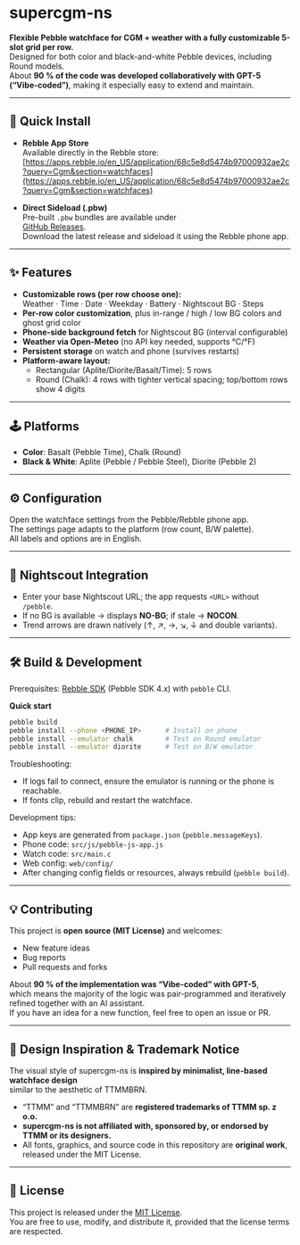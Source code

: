 # supercgm-ns

**Flexible Pebble watchface for CGM + weather with a fully customizable 5-slot grid per row.**  
Designed for both color and black-and-white Pebble devices, including Round models.  
About **90 % of the code was developed collaboratively with GPT-5 (“Vibe-coded”)**, making it especially easy to extend and maintain.

---

## 📲 Quick Install

- **Rebble App Store**  
  Available directly in the Rebble store:  
  [https://apps.rebble.io/en_US/application/68c5e8d5474b97000932ae2c?query=Cgm&section=watchfaces](https://apps.rebble.io/en_US/application/68c5e8d5474b97000932ae2c?query=Cgm&section=watchfaces)

- **Direct Sideload (.pbw)**  
  Pre-built `.pbw` bundles are available under  
  [GitHub Releases](../../releases).  
  Download the latest release and sideload it using the Rebble phone app.

---

## ✨ Features

- **Customizable rows (per row choose one):**  
  Weather · Time · Date · Weekday · Battery · Nightscout BG · Steps
- **Per-row color customization**, plus in-range / high / low BG colors and ghost grid color
- **Phone-side background fetch** for Nightscout BG (interval configurable)
- **Weather via Open-Meteo** (no API key needed, supports °C/°F)
- **Persistent storage** on watch and phone (survives restarts)
- **Platform-aware layout:**
  - Rectangular (Aplite/Diorite/Basalt/Time): 5 rows
  - Round (Chalk): 4 rows with tighter vertical spacing; top/bottom rows show 4 digits

---

## 🕹 Platforms

- **Color**: Basalt (Pebble Time), Chalk (Round)
- **Black & White**: Aplite (Pebble / Pebble Steel), Diorite (Pebble 2)

---

## ⚙️ Configuration

Open the watchface settings from the Pebble/Rebble phone app.  
The settings page adapts to the platform (row count, B/W palette).  
All labels and options are in English.

---

## 🌙 Nightscout Integration

- Enter your base Nightscout URL; the app requests `<URL>` without `/pebble`.
- If no BG is available → displays **NO-BG**; if stale → **NOCON**.
- Trend arrows are drawn natively (↑, ↗, →, ↘, ↓ and double variants).

---

## 🛠 Build & Development

Prerequisites: [Rebble SDK](https://developer.rebble.io/developer.pebble.com/sdk) (Pebble SDK 4.x) with `pebble` CLI.

**Quick start**
```bash
pebble build
pebble install --phone <PHONE_IP>      # Install on phone
pebble install --emulator chalk        # Test on Round emulator
pebble install --emulator diorite      # Test on B/W emulator
```

Troubleshooting:
- If logs fail to connect, ensure the emulator is running or the phone is reachable.
- If fonts clip, rebuild and restart the watchface.

Development tips:
- App keys are generated from `package.json` (`pebble.messageKeys`).
- Phone code: `src/js/pebble-js-app.js`
- Watch code: `src/main.c`
- Web config: `web/config/`
- After changing config fields or resources, always rebuild (`pebble build`).

---

## 💡 Contributing

This project is **open source (MIT License)** and welcomes:
- New feature ideas
- Bug reports
- Pull requests and forks

About **90 % of the implementation was “Vibe-coded” with GPT-5**,  
which means the majority of the logic was pair-programmed and iteratively refined together with an AI assistant.  
If you have an idea for a new function, feel free to open an issue or PR.

---

## 🎨 Design Inspiration & Trademark Notice

The visual style of supercgm-ns is **inspired by minimalist, line-based watchface design**  
similar to the aesthetic of TTMMBRN.  

- “TTMM” and “TTMMBRN” are **registered trademarks of TTMM sp. z o.o.**  
- **supercgm-ns is not affiliated with, sponsored by, or endorsed by TTMM or its designers.**  
- All fonts, graphics, and source code in this repository are **original work**, released under the MIT License.

---

## 📜 License

This project is released under the [MIT License](LICENSE).  
You are free to use, modify, and distribute it, provided that the license terms are respected.

